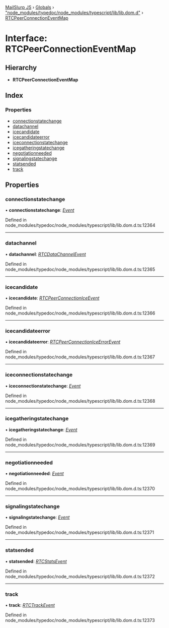 [MailSlurp JS](../README.md) › [Globals](../globals.md) › ["node_modules/typedoc/node_modules/typescript/lib/lib.dom.d"](../modules/_node_modules_typedoc_node_modules_typescript_lib_lib_dom_d_.md) › [RTCPeerConnectionEventMap](_node_modules_typedoc_node_modules_typescript_lib_lib_dom_d_.rtcpeerconnectioneventmap.md)

# Interface: RTCPeerConnectionEventMap

## Hierarchy

* **RTCPeerConnectionEventMap**

## Index

### Properties

* [connectionstatechange](_node_modules_typedoc_node_modules_typescript_lib_lib_dom_d_.rtcpeerconnectioneventmap.md#connectionstatechange)
* [datachannel](_node_modules_typedoc_node_modules_typescript_lib_lib_dom_d_.rtcpeerconnectioneventmap.md#datachannel)
* [icecandidate](_node_modules_typedoc_node_modules_typescript_lib_lib_dom_d_.rtcpeerconnectioneventmap.md#icecandidate)
* [icecandidateerror](_node_modules_typedoc_node_modules_typescript_lib_lib_dom_d_.rtcpeerconnectioneventmap.md#icecandidateerror)
* [iceconnectionstatechange](_node_modules_typedoc_node_modules_typescript_lib_lib_dom_d_.rtcpeerconnectioneventmap.md#iceconnectionstatechange)
* [icegatheringstatechange](_node_modules_typedoc_node_modules_typescript_lib_lib_dom_d_.rtcpeerconnectioneventmap.md#icegatheringstatechange)
* [negotiationneeded](_node_modules_typedoc_node_modules_typescript_lib_lib_dom_d_.rtcpeerconnectioneventmap.md#negotiationneeded)
* [signalingstatechange](_node_modules_typedoc_node_modules_typescript_lib_lib_dom_d_.rtcpeerconnectioneventmap.md#signalingstatechange)
* [statsended](_node_modules_typedoc_node_modules_typescript_lib_lib_dom_d_.rtcpeerconnectioneventmap.md#statsended)
* [track](_node_modules_typedoc_node_modules_typescript_lib_lib_dom_d_.rtcpeerconnectioneventmap.md#track)

## Properties

###  connectionstatechange

• **connectionstatechange**: *[Event](_node_modules_typedoc_node_modules_typescript_lib_lib_dom_d_.event.md)*

Defined in node_modules/typedoc/node_modules/typescript/lib/lib.dom.d.ts:12364

___

###  datachannel

• **datachannel**: *[RTCDataChannelEvent](_node_modules_typedoc_node_modules_typescript_lib_lib_dom_d_.rtcdatachannelevent.md)*

Defined in node_modules/typedoc/node_modules/typescript/lib/lib.dom.d.ts:12365

___

###  icecandidate

• **icecandidate**: *[RTCPeerConnectionIceEvent](_node_modules_typedoc_node_modules_typescript_lib_lib_dom_d_.rtcpeerconnectioniceevent.md)*

Defined in node_modules/typedoc/node_modules/typescript/lib/lib.dom.d.ts:12366

___

###  icecandidateerror

• **icecandidateerror**: *[RTCPeerConnectionIceErrorEvent](_node_modules_typedoc_node_modules_typescript_lib_lib_dom_d_.rtcpeerconnectioniceerrorevent.md)*

Defined in node_modules/typedoc/node_modules/typescript/lib/lib.dom.d.ts:12367

___

###  iceconnectionstatechange

• **iceconnectionstatechange**: *[Event](_node_modules_typedoc_node_modules_typescript_lib_lib_dom_d_.event.md)*

Defined in node_modules/typedoc/node_modules/typescript/lib/lib.dom.d.ts:12368

___

###  icegatheringstatechange

• **icegatheringstatechange**: *[Event](_node_modules_typedoc_node_modules_typescript_lib_lib_dom_d_.event.md)*

Defined in node_modules/typedoc/node_modules/typescript/lib/lib.dom.d.ts:12369

___

###  negotiationneeded

• **negotiationneeded**: *[Event](_node_modules_typedoc_node_modules_typescript_lib_lib_dom_d_.event.md)*

Defined in node_modules/typedoc/node_modules/typescript/lib/lib.dom.d.ts:12370

___

###  signalingstatechange

• **signalingstatechange**: *[Event](_node_modules_typedoc_node_modules_typescript_lib_lib_dom_d_.event.md)*

Defined in node_modules/typedoc/node_modules/typescript/lib/lib.dom.d.ts:12371

___

###  statsended

• **statsended**: *[RTCStatsEvent](_node_modules_typedoc_node_modules_typescript_lib_lib_dom_d_.rtcstatsevent.md)*

Defined in node_modules/typedoc/node_modules/typescript/lib/lib.dom.d.ts:12372

___

###  track

• **track**: *[RTCTrackEvent](_node_modules_typedoc_node_modules_typescript_lib_lib_dom_d_.rtctrackevent.md)*

Defined in node_modules/typedoc/node_modules/typescript/lib/lib.dom.d.ts:12373
